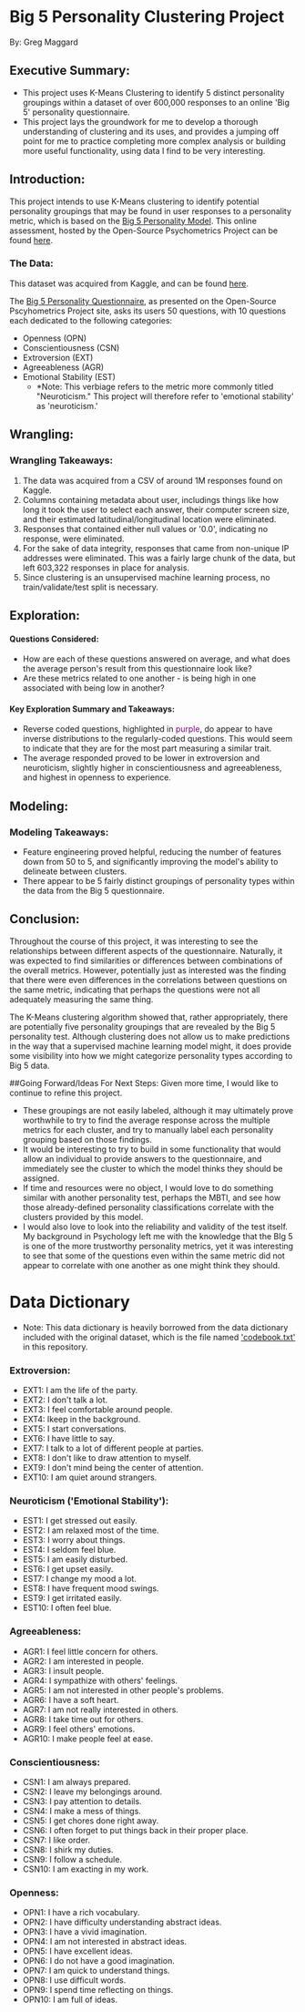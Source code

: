 # Big 5 Personality Clustering Project
By: Greg Maggard


## Executive Summary:
- This project uses K-Means Clustering to identify 5 distinct personality groupings within a dataset of over 600,000 responses to an online 'Big 5' personality questionnaire. 
- This project lays the groundwork for me to develop a thorough understanding of clustering and its uses, and provides a jumping off point for me to practice completing more complex analysis or building more useful functionality, using data I find to be very interesting. 


## Introduction:
This project intends to use K-Means clustering to identify potential personality groupings that may be found in user responses to a personality metric, which is based on the [Big 5 Personality Model](https://en.wikipedia.org/wiki/Big_Five_personality_traits). This online assessment, hosted by the Open-Source Psychometrics Project can be found [here](https://openpsychometrics.org/tests/IPIP-BFFM/).


### The Data:
This dataset was acquired from Kaggle, and can be found [here](https://www.kaggle.com/datasets/tunguz/big-five-personality-test).

The [Big 5 Personality Questionnaire](https://openpsychometrics.org/tests/IPIP-BFFM/), as presented on the Open-Source Pscyhometrics Project site, asks its users 50 questions, with 10 questions each dedicated to the following categories:
- Openness (OPN)
- Conscientiousness (CSN)
- Extroversion (EXT)
- Agreeableness (AGR)
- Emotional Stability (EST) 
    - *Note: This verbiage refers to the metric more commonly titled "Neuroticism." This project will therefore refer to 'emotional stability' as 'neuroticism.'

## Wrangling:

### Wrangling Takeaways:
1. The data was acquired from a CSV of around 1M responses found on Kaggle. 
2. Columns containing metadata about user, includings things like how long it took the user to select each answer, their computer screen size, and their estimated latitudinal/longitudinal location were eliminated. 
3. Responses that contained either null values or '0.0', indicating no response, were eliminated. 
4. For the sake of data integrity, responses that came from non-unique IP addresses were eliminated. This was a fairly large chunk of the data, but left 603,322 responses in place for analysis.
5. Since clustering is an unsupervised machine learning process, no train/validate/test split is necessary.

## Exploration:
#### Questions Considered:
- How are each of these questions answered on average, and what does the average person's result from this questionnaire look like? 
- Are these metrics related to one another - is being high in one associated with being low in another?

#### Key Exploration Summary and Takeaways:
- Reverse coded questions, highlighted in <span style='color:purple'>purple</span>, do appear to have inverse distributions to the regularly-coded questions. This would seem to indicate that they are for the most part measuring a similar trait.
- The average responded proved to be lower in extroversion and neuroticism, slightly higher in conscientiousness and agreeableness, and highest in openness to experience. 

## Modeling:
### Modeling Takeaways:
- Feature engineering proved helpful, reducing the number of features down from 50 to 5, and significantly improving the model's ability to delineate between clusters. 
- There appear to be 5 fairly distinct groupings of personality types within the data from the Big 5 questionnaire. 

## Conclusion:
Throughout the course of this project, it was interesting to see the relationships between different aspects of the questionnaire. Naturally, it was expected to find similarities or differences between combinations of the overall metrics. However, potentially just as interested was the finding that there were even differences in the correlations between questions on the same metric, indicating that perhaps the questions were not all adequately measuring the same thing.

The K-Means clustering algorithm showed that, rather appropriately, there are potentially five personality groupings that are revealed by the Big 5 personality test. Although clustering does not allow us to make predictions in the way that a supervised machine learning model might, it does provide some visibility into how we might categorize personality types according to Big 5 data.

##Going Forward/Ideas For Next Steps:
Given more time, I would like to continue to refine this project. 
- These groupings are not easily labeled, although it may ultimately prove worthwhile to try to find the average response across the multiple metrics for each cluster, and try to manually label each personality grouping based on those findings. 
- It would be interesting to try to build in some functionality that would allow an individual to provide answers to the questionnaire, and immediately see the cluster to which the model thinks they should be assigned. 
- If time and resources were no object, I would love to do something similar with another personality test, perhaps the MBTI, and see how those already-defined personality classifications correlate with the clusters provided by this model. 
- I would also love to look into the reliability and validity of the test itself. My background in Psychology left me with the knowledge that the BIg 5 is one of the more trustworthy personality metrics, yet it was interesting to see that some of the questions even within the same metric did not appear to correlate with one another as one might think they should. 

# Data Dictionary
- Note: This data dictionary is heavily borrowed from the data dictionary included with the original dataset, which is the file named ['codebook.txt'](https://github.com/greg-maggard/big_5_project/blob/main/codebook.txt) in this repository.

### Extroversion:
- EXT1:	I am the life of the party.
- EXT2:	I don't talk a lot.
- EXT3:	I feel comfortable around people.
- EXT4:	Ikeep in the background.
- EXT5:	I start conversations.
- EXT6:	I have little to say.
- EXT7:	I talk to a lot of different people at parties.
- EXT8:	I don't like to draw attention to myself.
- EXT9:	I don't mind being the center of attention.
- EXT10:	I am quiet around strangers.

### Neuroticism ('Emotional Stability'):
- EST1:	I get stressed out easily.
- EST2:	I am relaxed most of the time.
- EST3:	I worry about things.
- EST4:	I seldom feel blue.
- EST5:	I am easily disturbed.
- EST6:	I get upset easily.
- EST7:	I change my mood a lot.
- EST8:	I have frequent mood swings.
- EST9:	I get irritated easily.
- EST10:	I often feel blue.

### Agreeableness:
- AGR1:	I feel little concern for others.
- AGR2:	I am interested in people.
- AGR3:	I insult people.
- AGR4:	I sympathize with others' feelings.
- AGR5:	I am not interested in other people's problems.
- AGR6:	I have a soft heart.
- AGR7:	I am not really interested in others.
- AGR8:	I take time out for others.
- AGR9:	I feel others' emotions.
- AGR10:	I make people feel at ease.

### Conscientiousness:
- CSN1:	I am always prepared.
- CSN2:	I leave my belongings around.
- CSN3:	I pay attention to details.
- CSN4:	I make a mess of things.
- CSN5:	I get chores done right away.
- CSN6:	I often forget to put things back in their proper place.
- CSN7:	I like order.
- CSN8:	I shirk my duties.
- CSN9:	I follow a schedule.
- CSN10:	I am exacting in my work.

### Openness:
- OPN1:	I have a rich vocabulary.
- OPN2:	I have difficulty understanding abstract ideas.
- OPN3:	I have a vivid imagination.
- OPN4:	I am not interested in abstract ideas.
- OPN5:	I have excellent ideas.
- OPN6:	I do not have a good imagination.
- OPN7:	I am quick to understand things.
- OPN8:	I use difficult words.
- OPN9:	I spend time reflecting on things.
- OPN10:	I am full of ideas.

